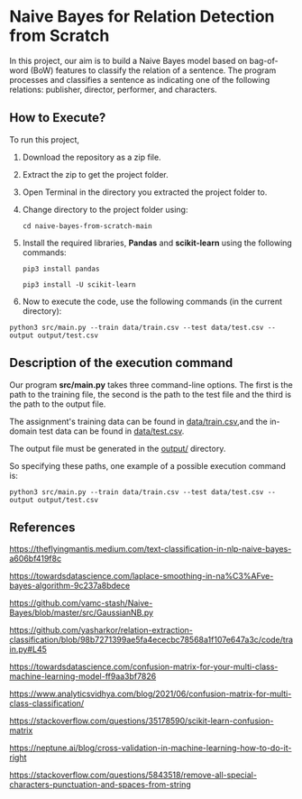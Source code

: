 # Naive Bayes for Relation Detection from Scratch

In this project, our aim is to build a Naive Bayes model based on bag-of-word (BoW) features to classify the relation of a sentence. The program processes and classifies a sentence as indicating one of the following relations: publisher, director, performer, and characters.


## How to Execute?

To run this project,

1. Download the repository as a zip file.
2. Extract the zip to get the project folder.
3. Open Terminal in the directory you extracted the project folder to. 
4. Change directory to the project folder using:

    `cd naive-bayes-from-scratch-main`
   
5. Install the required libraries, **Pandas** and **scikit-learn** using the following commands:

    `pip3 install pandas`

    `pip3 install -U scikit-learn`
 
6. Now to execute the code, use the following commands (in the current directory):

`python3 src/main.py --train data/train.csv --test data/test.csv --output output/test.csv`


## Description of the execution command

Our program **src/main.py** takes three command-line options. The first is the path to the training file, the second is the path to the test file and 
the third is the path to the output file. 

The assignment's training data can be found in [data/train.csv](data/train.csv),and the in-domain test data can be found in [data/test.csv](data/test.csv).

The output file must be generated in the [output/](output/) directory.

So specifying these paths, one example of a possible execution command is:

`python3 src/main.py --train data/train.csv --test data/test.csv --output output/test.csv`


## References

https://theflyingmantis.medium.com/text-classification-in-nlp-naive-bayes-a606bf419f8c

https://towardsdatascience.com/laplace-smoothing-in-na%C3%AFve-bayes-algorithm-9c237a8bdece

https://github.com/vamc-stash/Naive-Bayes/blob/master/src/GaussianNB.py

https://github.com/yasharkor/relation-extraction-classification/blob/98b7271399ae5fa4ececbc78568a1f107e647a3c/code/train.py#L45

https://towardsdatascience.com/confusion-matrix-for-your-multi-class-machine-learning-model-ff9aa3bf7826

https://www.analyticsvidhya.com/blog/2021/06/confusion-matrix-for-multi-class-classification/

https://stackoverflow.com/questions/35178590/scikit-learn-confusion-matrix

https://neptune.ai/blog/cross-validation-in-machine-learning-how-to-do-it-right

https://stackoverflow.com/questions/5843518/remove-all-special-characters-punctuation-and-spaces-from-string
           
